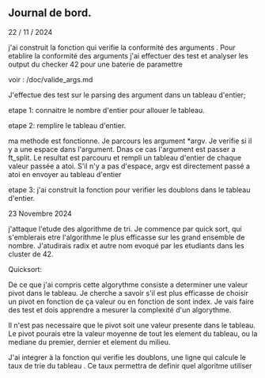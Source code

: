 ## Journal de bord.

22 / 11 / 2024

j'ai construit la fonction qui verifie la conformité des arguments . Pour etablire la conformité des arguments j'ai effectuer des test et analyser les output du checker 42 pour une baterie de paramettre

voir : /doc/valide_args.md

J'effectue des test sur le parsing des argument dans un tableau d'entier;

etape 1: connaitre le nombre d'entier pour allouer le tableau.

etape 2: remplire le tableau d'entier.

ma methode est fonctionne. Je parcours les argument *argv. Je verifie si il y a une espace dans l'argument.
Dnas ce cas l'argument est passer a ft_split.
Le resultat est parcouru et rempli un tableau d'entier de chaque valeur passée a atoi.
S'il n'y a pas d'espace, argv est directement passé a atoi en envoyer au tableau d'entier

etape 3: j'ai construit la fonction pour verifier les doublons dans le tableau d'entier.

23 Novembre 2024

j'attaque l'etude des algorithme de tri. Je commence par quick sort, qui s'emblerais etre l'algorithme le plus efficasse sur les grand ensemble de nombre.
J'atudirais radix et autre nom evoqué par les etudiants dans les cluster de 42.

Quicksort:

De ce que j'ai compris cette algorythme consiste a determiner une valeur pivot dans le tableau. Je cherche a savoir s'il est plus efficasse de choisir un pivot en fonction de ça valeur ou en fonction de sont index. Je vais faire des test et dois apprendre a mesurer la complexité d'un algorythme.

Il n'est pas necessaire que le pivot soit une valeur presente dans le tableau. Le pivot pourais etre la valeur moyenne de tout les element du tableau, ou la mediane du premier, dernier et element du milieu.

J'ai integrer à la fonction qui verifie les doublons, une ligne qui calcule le taux de trie du tableau . Ce taux permettra de definir quel algoritme utiliser